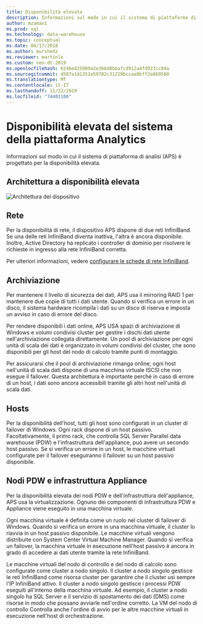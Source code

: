 ```yaml
---
title: Disponibilità elevata
description: Informazioni sul modo in cui il sistema di piattaforma di analisi (APS) è progettato per la disponibilità elevata.
author: mzaman1
ms.prod: sql
ms.technology: data-warehouse
ms.topic: conceptual
ms.date: 04/17/2018
ms.author: murshedz
ms.reviewer: martinle
ms.custom: seo-dt-2019
ms.openlocfilehash: 6246ed25909a2e366d8bbafcd912a4fd923cc84a
ms.sourcegitcommit: d587a141351e59782c31229bccaa0bff2e869580
ms.translationtype: MT
ms.contentlocale: it-IT
ms.lasthandoff: 11/22/2019
ms.locfileid: "74401106"
---
```

# <a name="analytics-platform-system-high-availability"></a>Disponibilità elevata del sistema della piattaforma Analytics
Informazioni sul modo in cui il sistema di piattaforma di analisi (APS) è progettato per la disponibilità elevata.  
  
## <a name="high-availability-architecture"></a>Architettura a disponibilità elevata  
![Architettura del dispositivo](media/appliance-architecture.png "Architettura del dispositivo")  
  
## <a name="network"></a>Rete  
Per la disponibilità di rete, il dispositivo APS dispone di due reti InfiniBand. Se una delle reti InfiniBand diventa inattiva, l'altra è ancora disponibile. Inoltre, Active Directory ha replicato i controller di dominio per risolvere le richieste in ingresso alla rete InfiniBand corretta.  
  
Per ulteriori informazioni, vedere [configurare le schede di rete InfiniBand](configure-infiniband-network-adapters.md).  
  
## <a name="storage"></a>Archiviazione  
Per mantenere il livello di sicurezza dei dati, APS usa il mirroring RAID 1 per mantenere due copie di tutti i dati utente. Quando si verifica un errore in un disco, il sistema hardware ricompila i dati su un disco di riserva e imposta un avviso in caso di errore del disco.  
  
Per rendere disponibili i dati online, APS USA spazi di archiviazione di Windows e volumi condivisi cluster per gestire i dischi dati utente nell'archiviazione collegata direttamente. Un pool di archiviazione per ogni unità di scala dei dati è organizzato in volumi condivisi del cluster, che sono disponibili per gli host del nodo di calcolo tramite punti di montaggio.  
  
Per assicurarsi che il pool di archiviazione rimanga online, ogni host nell'unità di scala dati dispone di una macchina virtuale ISCSI che non esegue il failover. Questa architettura è importante perché in caso di errore di un host, i dati sono ancora accessibili tramite gli altri host nell'unità di scala dati.  
  
## <a name="hosts"></a>Hosts  
Per la disponibilità dell'host, tutti gli host sono configurati in un cluster di failover di Windows. Ogni rack dispone di un host passivo. Facoltativamente, il primo rack, che controlla SQL Server Parallel data warehouse (PDW) e l'infrastruttura dell'appliance, può avere un secondo host passivo. Se si verifica un errore in un host, le macchine virtuali configurate per il failover eseguiranno il failover su un host passivo disponibile.  
  
## <a name="pdw-nodes-and-appliance-fabric"></a>Nodi PDW e infrastruttura Appliance  
Per la disponibilità elevata dei nodi PDW e dell'infrastruttura dell'appliance, APS usa la virtualizzazione. Ognuno dei componenti di infrastruttura PDW e Appliance viene eseguito in una macchina virtuale.  
  
Ogni macchina virtuale è definita come un ruolo nel cluster di failover di Windows. Quando si verifica un errore in una macchina virtuale, il cluster lo riavvia in un host passivo disponibile. Le macchine virtuali vengono distribuite con System Center Virtual Machine Manager. Quando si verifica un failover, la macchina virtuale in esecuzione nell'host passivo è ancora in grado di accedere ai dati utente tramite la rete InfiniBand.  
  
Le macchine virtuali del nodo di controllo e del nodo di calcolo sono configurate come cluster a nodo singolo. Il cluster a nodo singolo gestisce le reti InfiniBand come risorsa cluster per garantire che il cluster usi sempre l'IP InfiniBand attivo. Il cluster a nodo singolo gestisce i processi PDW eseguiti all'interno della macchina virtuale. Ad esempio, il cluster a nodo singolo ha SQL Server e il servizio di spostamento dei dati (DMS) come risorse in modo che possano avviarle nell'ordine corretto. La VM del nodo di controllo Controlla anche l'ordine di avvio per le altre macchine virtuali in esecuzione nell'host di orchestrazione.  
  

